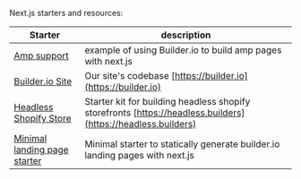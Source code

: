 Next.js starters and resources:

| Starter | description |
| --- | --- |
| [Amp support](/examples/next-js-amp) | example of using Builder.io to build amp pages with next.js |
|  [Builder.io Site](/examples/next-js-builder-site) | Our site's codebase [https://builder.io](https://builder.io) |
|  [Headless Shopify Store](https://github.com/BuilderIO/nextjs-shopify) | Starter kit for building headless shopify storefronts [https://headless.builders](https://headless.builders) |
|  [Minimal landing page starter](/examples/next-js-simple) | Minimal starter to statically generate builder.io landing pages with next.js|

